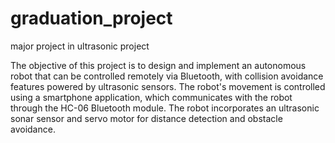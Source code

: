 # graduation_project
major project in ultrasonic project


The objective of this project is to design and implement an autonomous robot that can be controlled remotely via Bluetooth, with collision avoidance features powered by ultrasonic sensors. The robot's movement is controlled using a smartphone application, which communicates with the robot through the HC-06 Bluetooth module. The robot incorporates an ultrasonic sonar sensor and servo motor for distance detection and obstacle avoidance.
